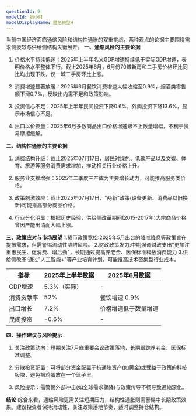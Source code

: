 ```yaml
---
questionId: 9
modelId: 蚂小财
modelDisplayName: 匿名模型H
---
```

当前中国经济面临通缩风险和结构性通胀的双重挑战，两种观点的论据主要围绕需求侧疲软与供给侧结构失衡展开。
**一、通缩风险的主要论据**

1. 价格水平持续低迷：2025年上半年名义GDP增速持续低于实际GDP增速，表明价格水平整体下行。截止2025年6月，6月份70城新房和二手房价格环比同比均出现下跌，仅一城二手房环比上涨。

2. 消费增速显著放缓：2025年6月餐饮消费增速大幅收缩至0.9%，烟酒类零售额下滑0.7%，反映出内需不足和政策影响。

3. 投资信心不足：2025年上半年民间投资下降0.6%，外商投资下降13.6%，显示市场信心不足。

4. 出口以价换量：2025年6月多数商品出口价格增速跟不上数量增幅，不利于贸易摩擦缓解。

**二、结构性通胀的主要论据**

1. 消费结构升级：截止2025年07月17日，居民对绿色、低碳产品以及文娱、体育、旅游等服务消费需求增加，推动相关行业价格上升。

2. 服务业支撑增强：2025年二季度三产成为主要增长动力，可能推高服务类价格。

3. 政策刺激效应：截止2025年07月17日，"两新"政策(设备更新、消费品以旧换新)可能推高部分商品价格。

4. 行业分化明显：根据历史经验，供给侧改革期间(2015-2017年)大宗商品价格曾因产能出清而大幅上涨。 

**三、政策应对与市场展望**
1.货币政策宽松:2025年5月出台的降准降息等政策旨在提振需求，但需警惕流动性陷阱风险。
2.财政政策发力:中期强调财政支出"更加注重惠民生、促消费、增后劲"，长期通过提高养老金、医保标准释放消费能力
3.供给侧改革:通过"人工智能+"等产业培育计划，可能推高技术密集型行业成本。

| 指标       | 2025年上半年数据 | 2025年6月数据         |
|------------|------------------|------------------------|
| GDP增速    | 5.3%（实际）     | -                      |
| 消费贡献率 | 52%              | 餐饮增速 0.9%         |
| 出口增长   | 7.2%             | 价格增速低于数量增速 |
| 民间投资   | -0.6%            | -                      |

**四、操作建议与风险提示**

1. 关注政策动向：短期关注7月底重要会议政策落地，长期跟踪养老金、医保标准调整。

2. 分散投资配置：可将部分资金配置于抗通胀资产(如黄金)或受益于政策的科技板块，避免把鸡蛋放在一个篮子里。

3. 风险提示：需警惕外部冲击(如全球需求骤降)与政策传导不畅导致通缩深化。

**结论**
综合来看，通缩风险更需关注短期压力，结构性通胀则需警惕中长期政策效果。建议投资者保持流动性，关注政策落地节奏，适时调整持仓结构。